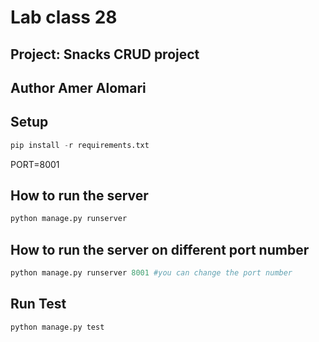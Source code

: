 # Lab class 28

## Project: Snacks CRUD project

## Author Amer Alomari

## Setup

```py
pip install -r requirements.txt
```

PORT=8001

## How to run the server

```py
python manage.py runserver
```

## How to run the server on different port number

```py
python manage.py runserver 8001 #you can change the port number
```

## Run Test

```py
python manage.py test
```
